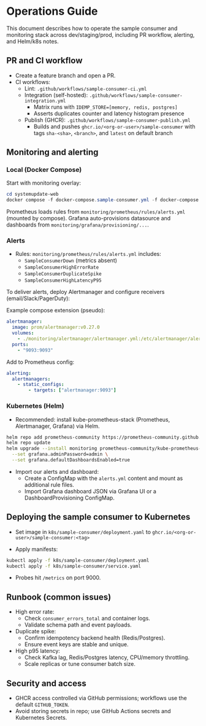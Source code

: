 # Operations Guide

<!-- markdownlint-disable MD013 -->

This document describes how to operate the sample consumer and monitoring stack across dev/staging/prod, including PR workflow, alerting, and Helm/k8s notes.

## PR and CI workflow

- Create a feature branch and open a PR.
- CI workflows:
  - Lint: `.github/workflows/sample-consumer-ci.yml`
  - Integration (self-hosted): `.github/workflows/sample-consumer-integration.yml`
    - Matrix runs with `IDEMP_STORE=[memory, redis, postgres]`
    - Asserts duplicates counter and latency histogram presence
  - Publish (GHCR): `.github/workflows/sample-consumer-publish.yml`
    - Builds and pushes `ghcr.io/<org-or-user>/sample-consumer` with tags `sha-<sha>`, `<branch>`, and `latest` on default branch

## Monitoring and alerting

### Local (Docker Compose)

Start with monitoring overlay:

```powershell
cd systemupdate-web
docker compose -f docker-compose.sample-consumer.yml -f docker-compose.monitoring.yml up -d --build
```

Prometheus loads rules from `monitoring/prometheus/rules/alerts.yml` (mounted by compose).
Grafana auto-provisions datasource and dashboards from `monitoring/grafana/provisioning/...`.

### Alerts

- Rules: `monitoring/prometheus/rules/alerts.yml` includes:
  - `SampleConsumerDown` (metrics absent)
  - `SampleConsumerHighErrorRate`
  - `SampleConsumerDuplicateSpike`
  - `SampleConsumerHighLatencyP95`

To deliver alerts, deploy Alertmanager and configure receivers (email/Slack/PagerDuty):

Example compose extension (pseudo):

```yaml
alertmanager:
  image: prom/alertmanager:v0.27.0
  volumes:
    - ./monitoring/alertmanager/alertmanager.yml:/etc/alertmanager/alertmanager.yml:ro
  ports:
    - "9093:9093"
```

Add to Prometheus config:

```yaml
alerting:
  alertmanagers:
    - static_configs:
        - targets: ["alertmanager:9093"]
```

### Kubernetes (Helm)

- Recommended: install kube-prometheus-stack (Prometheus, Alertmanager, Grafana) via Helm.

```bash
helm repo add prometheus-community https://prometheus-community.github.io/helm-charts
helm repo update
helm upgrade --install monitoring prometheus-community/kube-prometheus-stack -n monitoring --create-namespace \
  --set grafana.adminPassword=admin \
  --set grafana.defaultDashboardsEnabled=true
```

- Import our alerts and dashboard:
  - Create a ConfigMap with the `alerts.yml` content and mount as additional rule files.
  - Import Grafana dashboard JSON via Grafana UI or a DashboardProvisioning ConfigMap.

## Deploying the sample consumer to Kubernetes

- Set image in `k8s/sample-consumer/deployment.yaml` to `ghcr.io/<org-or-user>/sample-consumer:<tag>`

- Apply manifests:

```bash
kubectl apply -f k8s/sample-consumer/deployment.yaml
kubectl apply -f k8s/sample-consumer/service.yaml
```

- Probes hit `/metrics` on port 9000.

## Runbook (common issues)

- High error rate:
  - Check `consumer_errors_total` and container logs.
  - Validate schema path and event payloads.
- Duplicate spike:
  - Confirm idempotency backend health (Redis/Postgres).
  - Ensure event keys are stable and unique.
- High p95 latency:
  - Check Kafka lag, Redis/Postgres latency, CPU/memory throttling.
  - Scale replicas or tune consumer batch size.

## Security and access

- GHCR access controlled via GitHub permissions; workflows use the default `GITHUB_TOKEN`.
- Avoid storing secrets in repo; use GitHub Actions secrets and Kubernetes Secrets.
